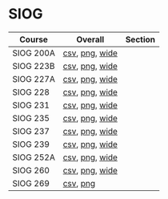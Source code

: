 # SIOG

| Course | Overall | Section |
| ------ | ------- | ------- |
| SIOG 200A | [csv](https://github.com/UCSD-Historical-Enrollment-Data/2024Winter/blob/main/overall/SIOG%20200A.csv), [png](https://raw.githubusercontent.com/UCSD-Historical-Enrollment-Data/2024Winter/main/plot_overall/SIOG%20200A.png), [wide](https://raw.githubusercontent.com/UCSD-Historical-Enrollment-Data/2024Winter/main/plot_overall_wide/SIOG%20200A.png) |  |
| SIOG 223B | [csv](https://github.com/UCSD-Historical-Enrollment-Data/2024Winter/blob/main/overall/SIOG%20223B.csv), [png](https://raw.githubusercontent.com/UCSD-Historical-Enrollment-Data/2024Winter/main/plot_overall/SIOG%20223B.png), [wide](https://raw.githubusercontent.com/UCSD-Historical-Enrollment-Data/2024Winter/main/plot_overall_wide/SIOG%20223B.png) |  |
| SIOG 227A | [csv](https://github.com/UCSD-Historical-Enrollment-Data/2024Winter/blob/main/overall/SIOG%20227A.csv), [png](https://raw.githubusercontent.com/UCSD-Historical-Enrollment-Data/2024Winter/main/plot_overall/SIOG%20227A.png), [wide](https://raw.githubusercontent.com/UCSD-Historical-Enrollment-Data/2024Winter/main/plot_overall_wide/SIOG%20227A.png) |  |
| SIOG 228 | [csv](https://github.com/UCSD-Historical-Enrollment-Data/2024Winter/blob/main/overall/SIOG%20228.csv), [png](https://raw.githubusercontent.com/UCSD-Historical-Enrollment-Data/2024Winter/main/plot_overall/SIOG%20228.png), [wide](https://raw.githubusercontent.com/UCSD-Historical-Enrollment-Data/2024Winter/main/plot_overall_wide/SIOG%20228.png) |  |
| SIOG 231 | [csv](https://github.com/UCSD-Historical-Enrollment-Data/2024Winter/blob/main/overall/SIOG%20231.csv), [png](https://raw.githubusercontent.com/UCSD-Historical-Enrollment-Data/2024Winter/main/plot_overall/SIOG%20231.png), [wide](https://raw.githubusercontent.com/UCSD-Historical-Enrollment-Data/2024Winter/main/plot_overall_wide/SIOG%20231.png) |  |
| SIOG 235 | [csv](https://github.com/UCSD-Historical-Enrollment-Data/2024Winter/blob/main/overall/SIOG%20235.csv), [png](https://raw.githubusercontent.com/UCSD-Historical-Enrollment-Data/2024Winter/main/plot_overall/SIOG%20235.png), [wide](https://raw.githubusercontent.com/UCSD-Historical-Enrollment-Data/2024Winter/main/plot_overall_wide/SIOG%20235.png) |  |
| SIOG 237 | [csv](https://github.com/UCSD-Historical-Enrollment-Data/2024Winter/blob/main/overall/SIOG%20237.csv), [png](https://raw.githubusercontent.com/UCSD-Historical-Enrollment-Data/2024Winter/main/plot_overall/SIOG%20237.png), [wide](https://raw.githubusercontent.com/UCSD-Historical-Enrollment-Data/2024Winter/main/plot_overall_wide/SIOG%20237.png) |  |
| SIOG 239 | [csv](https://github.com/UCSD-Historical-Enrollment-Data/2024Winter/blob/main/overall/SIOG%20239.csv), [png](https://raw.githubusercontent.com/UCSD-Historical-Enrollment-Data/2024Winter/main/plot_overall/SIOG%20239.png), [wide](https://raw.githubusercontent.com/UCSD-Historical-Enrollment-Data/2024Winter/main/plot_overall_wide/SIOG%20239.png) |  |
| SIOG 252A | [csv](https://github.com/UCSD-Historical-Enrollment-Data/2024Winter/blob/main/overall/SIOG%20252A.csv), [png](https://raw.githubusercontent.com/UCSD-Historical-Enrollment-Data/2024Winter/main/plot_overall/SIOG%20252A.png), [wide](https://raw.githubusercontent.com/UCSD-Historical-Enrollment-Data/2024Winter/main/plot_overall_wide/SIOG%20252A.png) |  |
| SIOG 260 | [csv](https://github.com/UCSD-Historical-Enrollment-Data/2024Winter/blob/main/overall/SIOG%20260.csv), [png](https://raw.githubusercontent.com/UCSD-Historical-Enrollment-Data/2024Winter/main/plot_overall/SIOG%20260.png), [wide](https://raw.githubusercontent.com/UCSD-Historical-Enrollment-Data/2024Winter/main/plot_overall_wide/SIOG%20260.png) |  |
| SIOG 269 | [csv](https://github.com/UCSD-Historical-Enrollment-Data/2024Winter/blob/main/overall/SIOG%20269.csv), [png](https://raw.githubusercontent.com/UCSD-Historical-Enrollment-Data/2024Winter/main/plot_overall/SIOG%20269.png) |  |
